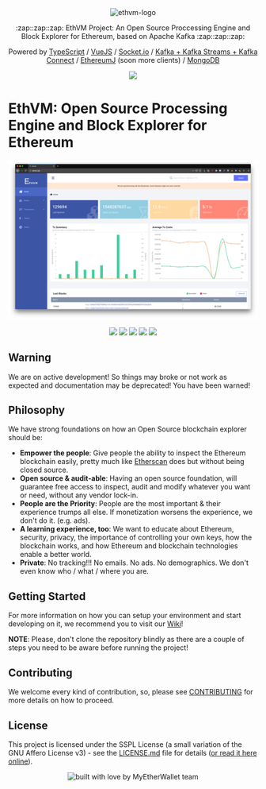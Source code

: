 <div align="center">
  <img src="https://raw.githubusercontent.com/enKryptIO/ethvm/master/.github/assets/logo.png" alt="ethvm-logo">
  <p>:zap::zap::zap: EthVM Project: An Open Source Proccessing Engine and Block Explorer for Ethereum, based on Apache Kafka :zap::zap::zap:</p>
  <p>Powered by <a href="https://www.typescriptlang.org/">TypeScript</a> / <a href="https://vuejs.org/">VueJS</a> / <a href="https://github.com/socketio/socket.io">Socket.io</a> / <a href="https://kafka.apache.org/">Kafka + Kafka Streams + Kafka Connect</a> / <a href="https://github.com/ethereum/ethereumj">EthereumJ</a> (soon more clients) / <a href="https://github.com/mongodb/mongo">MongoDB</a> 
  <p><a href="https://travis-ci.org/enKryptIO/ethvm.svg?branch=develop"><img src="https://travis-ci.org/enKryptIO/ethvm.svg?branch=develop"/></a></p>
</div>

# EthVM: Open Source Processing Engine and Block Explorer for Ethereum

![Screenshot example](.github/assets/ethvm.png)

<p align="center">
  <img src="https://raw.githubusercontent.com/EthVM/ethvm/develop/.github/assets/capture-1.png" width="100" />
  <img src="https://raw.githubusercontent.com/EthVM/ethvm/develop/.github/assets/capture-2.png" width="100" />
  <img src="https://raw.githubusercontent.com/EthVM/ethvm/develop/.github/assets/capture-4.png" width="100" /> 
  <img src="https://raw.githubusercontent.com/EthVM/ethvm/develop/.github/assets/capture-5.png" width="100" />
  <img src="https://raw.githubusercontent.com/EthVM/ethvm/develop/.github/assets/capture-6.png" width="100" />
</p>

## Warning

We are on active development! So things may broke or not work as expected and documentation may be deprecated! You have been warned!

## Philosophy

We have strong foundations on how an Open Source blockchain explorer should be:

- **Empower the people**: Give people the ability to inspect the Ethereum blockchain easily, pretty much like [Etherscan](https://etherscan.io/) does but without being closed source.
- **Open source & audit-able**: Having an open source foundation, will guarantee free access to inspect, audit and modify whatever you want or need, without any vendor lock-in.
- **People are the Priority**: People are the most important & their experience trumps all else. If monetization worsens the experience, we don't do it. (e.g. ads).
- **A learning experience, too**: We want to educate about Ethereum, security, privacy, the importance of controlling your own keys, how the blockchain works, and how Ethereum and blockchain technologies enable a better world.
- **Private**: No tracking!!! No emails. No ads. No demographics. We don't even know who / what / where you are.

## Getting Started

For more information on how you can setup your environment and start developing on it, we recommend you to visit our [Wiki](https://github.com/enKryptIO/ethvm/wiki/)!

**NOTE**: Please, don't clone the repository blindly as there are a couple of steps you need to be aware before running the project!

## Contributing

We welcome every kind of contribution, so, please see [CONTRIBUTING](.github/CONTRIBUTING.md) for more details on how to proceed.

## License

This project is licensed under the SSPL License (a small variation of the GNU Affero License v3) - see the [LICENSE.md](LICENSE.md) file for details ([or read it here online](https://www.mongodb.com/licensing/server-side-public-license)).

<div align="center">
  <img src="https://forthebadge.com/images/badges/built-with-love.svg" alt="built with love by MyEtherWallet team" />
</div>

